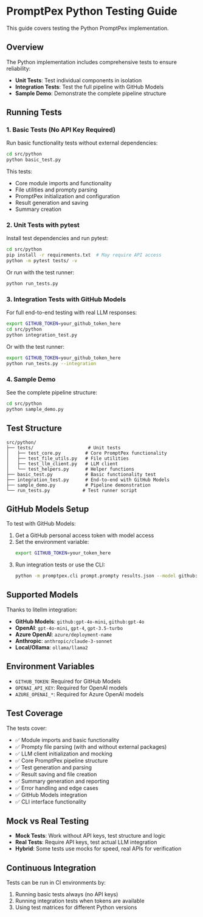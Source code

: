 # PromptPex Python Testing Guide

This guide covers testing the Python PromptPex implementation.

## Overview

The Python implementation includes comprehensive tests to ensure reliability:

- **Unit Tests**: Test individual components in isolation
- **Integration Tests**: Test the full pipeline with GitHub Models
- **Sample Demo**: Demonstrate the complete pipeline structure

## Running Tests

### 1. Basic Tests (No API Key Required)

Run basic functionality tests without external dependencies:

```bash
cd src/python
python basic_test.py
```

This tests:
- Core module imports and functionality
- File utilities and prompty parsing
- PromptPex initialization and configuration
- Result generation and saving
- Summary creation

### 2. Unit Tests with pytest

Install test dependencies and run pytest:

```bash
cd src/python
pip install -r requirements.txt  # May require API access
python -m pytest tests/ -v
```

Or run with the test runner:

```bash
python run_tests.py
```

### 3. Integration Tests with GitHub Models

For full end-to-end testing with real LLM responses:

```bash
export GITHUB_TOKEN=your_github_token_here
cd src/python
python integration_test.py
```

Or with the test runner:

```bash
export GITHUB_TOKEN=your_github_token_here
python run_tests.py --integration
```

### 4. Sample Demo

See the complete pipeline structure:

```bash
cd src/python
python sample_demo.py
```

## Test Structure

```
src/python/
├── tests/                    # Unit tests
│   ├── test_core.py         # Core PromptPex functionality
│   ├── test_file_utils.py   # File utilities
│   ├── test_llm_client.py   # LLM client
│   └── test_helpers.py      # Helper functions
├── basic_test.py            # Basic functionality test
├── integration_test.py      # End-to-end with GitHub Models
├── sample_demo.py           # Pipeline demonstration
└── run_tests.py            # Test runner script
```

## GitHub Models Setup

To test with GitHub Models:

1. Get a GitHub personal access token with model access
2. Set the environment variable:
   ```bash
   export GITHUB_TOKEN=your_token_here
   ```
3. Run integration tests or use the CLI:
   ```bash
   python -m promptpex.cli prompt.prompty results.json --model github:gpt-4o-mini
   ```

## Supported Models

Thanks to litellm integration:

- **GitHub Models**: `github:gpt-4o-mini`, `github:gpt-4o`
- **OpenAI**: `gpt-4o-mini`, `gpt-4`, `gpt-3.5-turbo`
- **Azure OpenAI**: `azure/deployment-name`
- **Anthropic**: `anthropic/claude-3-sonnet`
- **Local/Ollama**: `ollama/llama2`

## Environment Variables

- `GITHUB_TOKEN`: Required for GitHub Models
- `OPENAI_API_KEY`: Required for OpenAI models
- `AZURE_OPENAI_*`: Required for Azure OpenAI models

## Test Coverage

The tests cover:

- ✅ Module imports and basic functionality
- ✅ Prompty file parsing (with and without external packages)
- ✅ LLM client initialization and mocking
- ✅ Core PromptPex pipeline structure
- ✅ Test generation and parsing
- ✅ Result saving and file creation
- ✅ Summary generation and reporting
- ✅ Error handling and edge cases
- ✅ GitHub Models integration
- ✅ CLI interface functionality

## Mock vs Real Testing

- **Mock Tests**: Work without API keys, test structure and logic
- **Real Tests**: Require API keys, test actual LLM integration
- **Hybrid**: Some tests use mocks for speed, real APIs for verification

## Continuous Integration

Tests can be run in CI environments by:
1. Running basic tests always (no API keys)
2. Running integration tests when tokens are available
3. Using test matrices for different Python versions